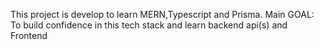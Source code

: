This project is develop to learn MERN,Typescript and Prisma.
Main GOAL: To build confidence in this tech stack and learn backend api(s) and Frontend
